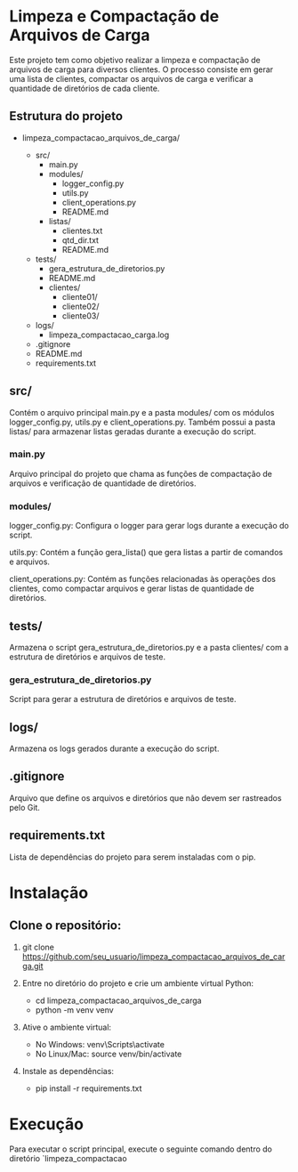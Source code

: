 # Limpeza e Compactação de Arquivos de Carga

Este projeto tem como objetivo realizar a limpeza e compactação de arquivos de carga para diversos clientes. O processo consiste em gerar uma lista de clientes, compactar os arquivos de carga e verificar a quantidade de diretórios de cada cliente.

## Estrutura do projeto

- limpeza_compactacao_arquivos_de_carga/

    - src/
        - main.py
        - modules/
             - logger_config.py
             - utils.py      
             - client_operations.py
             - README.md   
        - listas/
            - clientes.txt
            - qtd_dir.txt
            - README.md
    - tests/
        - gera_estrutura_de_diretorios.py
        - README.md
        - clientes/
             - cliente01/
             - cliente02/
             - cliente03/
    - logs/
         - limpeza_compactacao_carga.log
    - .gitignore
    - README.md
    - requirements.txt
	
## src/

Contém o arquivo principal main.py e a pasta modules/ com os módulos logger_config.py, utils.py e client_operations.py. Também possui a pasta listas/ para armazenar listas geradas durante a execução do script.

### main.py

Arquivo principal do projeto que chama as funções de compactação de arquivos e verificação de quantidade de diretórios.

### modules/

logger_config.py: Configura o logger para gerar logs durante a execução do script.

utils.py: Contém a função gera_lista() que gera listas a partir de comandos e arquivos.

client_operations.py: Contém as funções relacionadas às operações dos clientes, como compactar arquivos e gerar listas de quantidade de diretórios.

## tests/

Armazena o script gera_estrutura_de_diretorios.py e a pasta clientes/ com a estrutura de diretórios e arquivos de teste.

### gera_estrutura_de_diretorios.py

Script para gerar a estrutura de diretórios e arquivos de teste.

## logs/

Armazena os logs gerados durante a execução do script.

## .gitignore

Arquivo que define os arquivos e diretórios que não devem ser rastreados pelo Git.

## requirements.txt

Lista de dependências do projeto para serem instaladas com o pip.

# Instalação

## Clone o repositório:

1. git clone https://github.com/seu_usuario/limpeza_compactacao_arquivos_de_carga.git

2. Entre no diretório do projeto e crie um ambiente virtual Python:

    - cd limpeza_compactacao_arquivos_de_carga
    - python -m venv venv    

3. Ative o ambiente virtual:

    - No Windows: venv\Scripts\activate
    - No Linux/Mac: source venv/bin/activate

4. Instale as dependências:

    - pip install -r requirements.txt

# Execução

Para executar o script principal, execute o seguinte comando dentro do diretório `limpeza_compactacao
